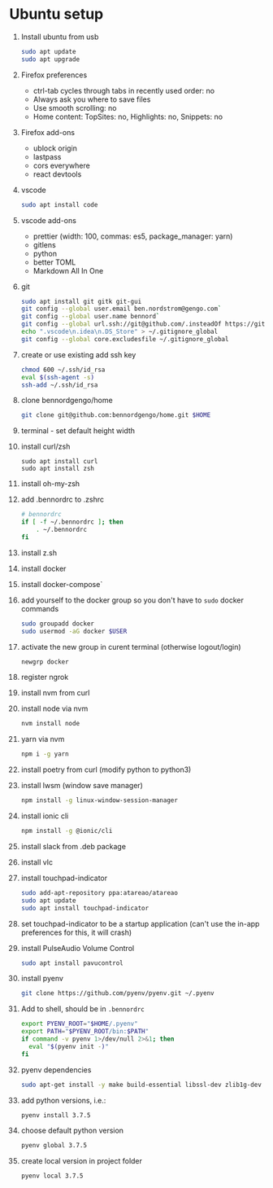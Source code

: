 # Ubuntu setup
1. Install ubuntu from usb   
   ```sh
   sudo apt update
   sudo apt upgrade
   ```
1. Firefox preferences
   - ctrl-tab cycles through tabs in recently used order: no
   - Always ask you where to save files
   - Use smooth scrolling: no
   - Home content: TopSites: no, Highlights: no, Snippets: no

1. Firefox add-ons
   - ublock origin
   - lastpass
   - cors everywhere
   - react devtools

1. vscode 
   ```sh
   sudo apt install code
   ```

1. vscode add-ons
   - prettier (width: 100, commas: es5, package_manager: yarn)
   - gitlens
   - python
   - better TOML
   - Markdown All In One

1. git
   ```sh
   sudo apt install git gitk git-gui
   git config --global user.email ben.nordstrom@gengo.com`
   git config --global user.name bennord`
   git config --global url.ssh://git@github.com/.insteadOf https://github.com/
   echo ".vscode\n.idea\n.DS_Store" > ~/.gitignore_global
   git config --global core.excludesfile ~/.gitignore_global
   ```

1. create or use existing add ssh key
   ```sh
   chmod 600 ~/.ssh/id_rsa
   eval $(ssh-agent -s)
   ssh-add ~/.ssh/id_rsa
   ```

1. clone bennordgengo/home
   ```sh
   git clone git@github.com:bennordgengo/home.git $HOME
   ```

1. terminal - set default height width

1. install curl/zsh

   ```
   sudo apt install curl
   sudo apt install zsh
   ```
1. install oh-my-zsh
1. add .bennordrc to .zshrc
   ```sh
   # bennordrc
   if [ -f ~/.bennordrc ]; then
       . ~/.bennordrc
   fi
   ```
1. install z.sh

1. install docker

1. install docker-compose`

1. add yourself to the docker group so you don't have to `sudo` docker commands
   ```sh
   sudo groupadd docker
   sudo usermod -aG docker $USER
   ```
1. activate the new group in curent terminal (otherwise logout/login)
   ```sh
   newgrp docker
   ```

1. register ngrok

1. install nvm from curl
1. install node via nvm
   ```sh
   nvm install node
   ```
1. yarn via nvm
   ```sh
   npm i -g yarn
   ```
1. install poetry from curl (modify python to python3)

1. install lwsm (window save manager)
   ```sh
   npm install -g linux-window-session-manager
   ```

1. install ionic cli
   ```sh
   npm install -g @ionic/cli
   ```

1. install slack from .deb package
1. install vlc

1. install touchpad-indicator
   ```sh
   sudo add-apt-repository ppa:atareao/atareao
   sudo apt update
   sudo apt install touchpad-indicator
   ```
1. set touchpad-indicator to be a startup application (can't use the in-app preferences for this, it will crash)

1. install PulseAudio Volume Control
   ```sh
   sudo apt install pavucontrol
   ```

1. install pyenv
   ```sh
   git clone https://github.com/pyenv/pyenv.git ~/.pyenv
   ```
1. Add to shell, should be in `.bennordrc`
   ```sh
   export PYENV_ROOT="$HOME/.pyenv"
   export PATH="$PYENV_ROOT/bin:$PATH"
   if command -v pyenv 1>/dev/null 2>&1; then
     eval "$(pyenv init -)"
   fi
   ```
1. pyenv dependencies
   ```sh
   sudo apt-get install -y make build-essential libssl-dev zlib1g-dev libbz2-dev libreadline-dev libsqlite3-dev wget curl llvm libncurses5-dev libncursesw5-dev xz-utils tk-dev libffi-dev liblzma-dev python-openssl git
   ```
1. add python versions, i.e.:
   ```sh
   pyenv install 3.7.5
   ```
1. choose default python version
   ```sh
   pyenv global 3.7.5
   ```
1. create local version in project folder
   ```sh
   pyenv local 3.7.5
   ```
